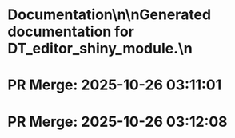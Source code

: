 # Documentation\n\nGenerated documentation for DT_editor_shiny_module.\n

# PR Merge: 2025-10-26 03:11:01

# PR Merge: 2025-10-26 03:12:08
